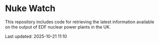# Nuke Watch

This repository includes code for retrieving the latest information available on the output of EDF nuclear power plants in the UK.

Last updated: 2025-10-21 11:10